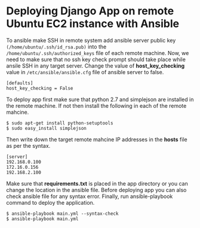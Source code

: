 # Deploying Django App on remote Ubuntu EC2 instance with Ansible #

To ansible make SSH in remote system add ansible server public key ``(/home/ubuntu/.ssh/id_rsa.pub)`` into the ``/home/ubuntu/.ssh/authorized_keys`` file of each remote machine. Now, we need to make sure that no ssh key check prompt should take place while ansile SSH in any target server. Change the value of **host_key_checking** value in ``/etc/ansible/ansible.cfg`` file of ansible server to false.

```
[defaults]
host_key_checking = False
```

To deploy app first make sure that python 2.7 and simplejson are installed in the remote machine. If not then install the following in each of the remote mahcine.

```
$ sudo apt-get install python-setuptools
$ sudo easy_install simplejson
```

Then write down the target remote mahcine IP addresses in the **hosts** file as per the syntax.

```
[server]
192.168.0.100
172.16.0.156
192.168.2.100
```

Make sure that **requirements.txt** is placed in the app directory or you can change the location in the ansible file. Before deploying app you can also check ansible file for any syntax error. Finally, run ansible-playbook command to deploy the application.

```
$ ansible-playbook main.yml --syntax-check
$ ansible-playbook main.yml
```
